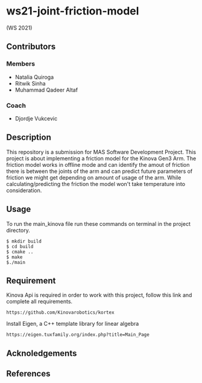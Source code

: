 # ws21-joint-friction-model
(WS 2021)
## Contributors
### Members
* Natalia Quiroga
* Ritwik Sinha
* Muhammad Qadeer Altaf

### Coach
* Djordje Vukcevic

## Description
This repository is a submission for MAS Software Development Project. This project is about implementing a friction model for the
Kinova Gen3 Arm. The friction model works in offline mode and can identify the amout of friction there is between the joints of the arm 
and can predict future parameters of friction we might get depending on amount of usage of the arm. While calculating/predicting the friction 
the model won't take temperature into consideration.

## Usage
To run the main_kinova file run these commands on terminal in the project directory.

```
$ mkdir build
$ cd build
$ cmake ..
$ make
$./main

```
## Requirement 
Kinova Api is required in order to work with this project, follow this link and complete all requirements.

```
https://github.com/Kinovarobotics/kortex
```
Install Eigen, a C++ template library for linear algebra
```
https://eigen.tuxfamily.org/index.php?title=Main_Page
```
## Acknoledgements


## References



